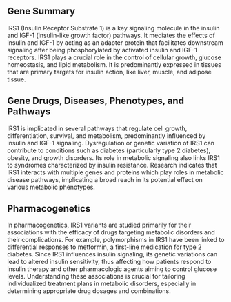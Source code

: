 ## Gene Summary
IRS1 (Insulin Receptor Substrate 1) is a key signaling molecule in the insulin and IGF-1 (insulin-like growth factor) pathways. It mediates the effects of insulin and IGF-1 by acting as an adapter protein that facilitates downstream signaling after being phosphorylated by activated insulin and IGF-1 receptors. IRS1 plays a crucial role in the control of cellular growth, glucose homeostasis, and lipid metabolism. It is predominantly expressed in tissues that are primary targets for insulin action, like liver, muscle, and adipose tissue.

## Gene Drugs, Diseases, Phenotypes, and Pathways
IRS1 is implicated in several pathways that regulate cell growth, differentiation, survival, and metabolism, predominantly influenced by insulin and IGF-1 signaling. Dysregulation or genetic variation of IRS1 can contribute to conditions such as diabetes (particularly type 2 diabetes), obesity, and growth disorders. Its role in metabolic signaling also links IRS1 to syndromes characterized by insulin resistance. Research indicates that IRS1 interacts with multiple genes and proteins which play roles in metabolic disease pathways, implicating a broad reach in its potential effect on various metabolic phenotypes.

## Pharmacogenetics
In pharmacogenetics, IRS1 variants are studied primarily for their associations with the efficacy of drugs targeting metabolic disorders and their complications. For example, polymorphisms in IRS1 have been linked to differential responses to metformin, a first-line medication for type 2 diabetes. Since IRS1 influences insulin signaling, its genetic variations can lead to altered insulin sensitivity, thus affecting how patients respond to insulin therapy and other pharmacologic agents aiming to control glucose levels. Understanding these associations is crucial for tailoring individualized treatment plans in metabolic disorders, especially in determining appropriate drug dosages and combinations.